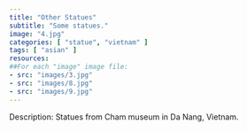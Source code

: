 ```yaml
---
title: "Other Statues"
subtitle: "Some statues."
image: "4.jpg"
categories: [ "statue", "vietnam" ]
tags: [ "asian" ]
resources:
##For each "image" image file:
- src: "images/3.jpg"
- src: "images/8.jpg"
- src: "images/9.jpg"
---
```


Description:
Statues from Cham museum in Da Nang, Vietnam.
